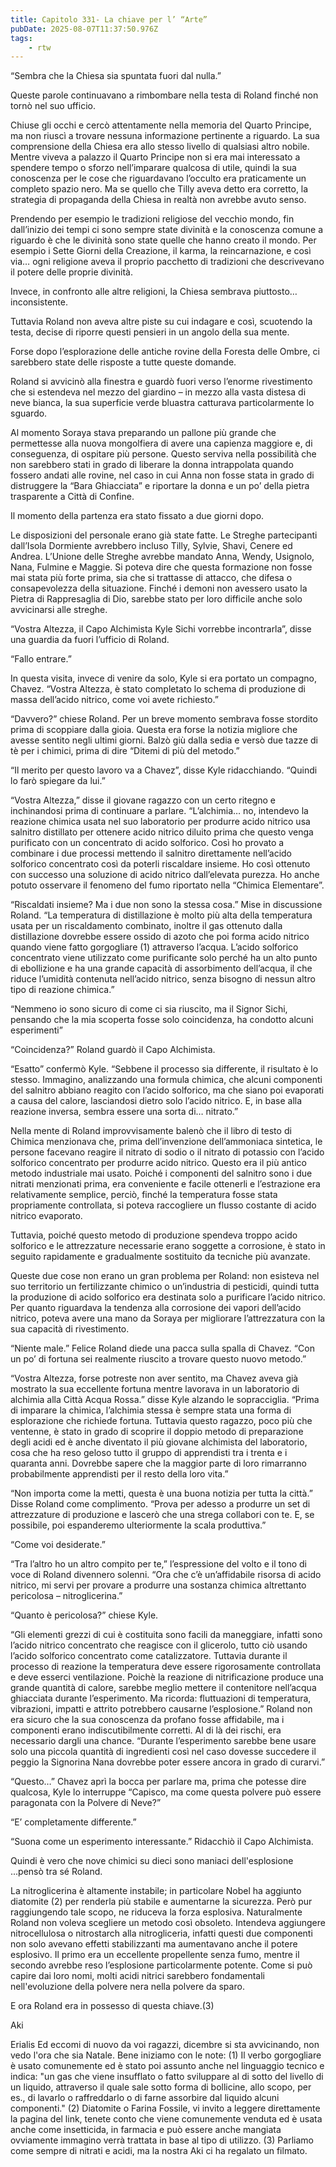 ```yaml
---
title: Capitolo 331- La chiave per l’ “Arte”
pubDate: 2025-08-07T11:37:50.976Z
tags:
    - rtw
---
```







“Sembra che la Chiesa sia spuntata fuori dal nulla.”


Queste parole continuavano a rimbombare nella testa di Roland finché non tornò nel suo ufficio.


Chiuse gli occhi e cercò attentamente nella memoria del Quarto Principe, ma non riuscì a trovare nessuna informazione pertinente a riguardo. La sua comprensione della Chiesa era allo stesso livello di qualsiasi altro nobile. Mentre viveva a palazzo il Quarto Principe non si era mai interessato a spendere tempo o sforzo nell’imparare qualcosa di utile, quindi la sua conoscenza per le cose che riguardavano l’occulto era praticamente un completo spazio nero. Ma se quello che Tilly aveva detto era corretto, la strategia di propaganda della Chiesa in realtà non avrebbe avuto senso.


Prendendo per esempio le tradizioni religiose del vecchio mondo, fin dall’inizio dei tempi ci sono sempre state divinità e la conoscenza comune a riguardo è che le divinità sono state quelle che hanno creato il mondo. Per esempio i Sette Giorni della Creazione, il karma, la reincarnazione, e così via… ogni religione aveva il proprio pacchetto di tradizioni che descrivevano il potere delle proprie divinità.


Invece, in confronto alle altre religioni, la Chiesa sembrava piuttosto… inconsistente.


Tuttavia Roland non aveva altre piste su cui indagare e così, scuotendo la testa, decise di riporre questi pensieri in un angolo della sua mente.


Forse dopo l’esplorazione delle antiche rovine della Foresta delle Ombre, ci sarebbero state delle risposte a tutte queste domande.


Roland si avvicinò alla finestra e guardò fuori verso l’enorme rivestimento che si estendeva nel mezzo del giardino – in mezzo alla vasta distesa di neve bianca, la sua superficie verde bluastra catturava particolarmente lo sguardo.


Al momento Soraya stava preparando un pallone più grande che permettesse alla nuova mongolfiera di avere una capienza maggiore e, di conseguenza, di ospitare più persone. Questo serviva nella possibilità che non sarebbero stati in grado di liberare la donna intrappolata quando fossero andati alle rovine, nel caso in cui Anna non fosse stata in grado di distruggere la “Bara Ghiacciata” e riportare la donna e un po’ della pietra trasparente a Città di Confine.


Il momento della partenza era stato fissato a due giorni dopo.


Le disposizioni del personale erano già state fatte. Le Streghe partecipanti dall’Isola Dormiente avrebbero incluso Tilly, Sylvie, Shavi, Cenere ed Andrea. L’Unione delle Streghe avrebbe mandato Anna, Wendy, Usignolo, Nana, Fulmine e Maggie. Si poteva dire che questa formazione non fosse mai stata più forte prima, sia che si trattasse di attacco, che difesa o consapevolezza della situazione. Finché i demoni non avessero usato la Pietra di Rappresaglia di Dio, sarebbe stato per loro difficile anche solo avvicinarsi alle streghe.


“Vostra Altezza, il Capo Alchimista Kyle Sichi vorrebbe incontrarla”, disse una guardia da fuori l’ufficio di Roland.


“Fallo entrare.”


In questa visita, invece di venire da solo, Kyle si era portato un compagno, Chavez. “Vostra Altezza, è stato completato lo schema di produzione di massa dell’acido nitrico, come voi avete richiesto.”


“Davvero?” chiese Roland. Per un breve momento sembrava fosse stordito prima di scoppiare dalla gioia. Questa era forse la notizia migliore che avesse sentito negli ultimi giorni. Balzò giù dalla sedia e versò due tazze di tè per i chimici, prima di dire “Ditemi di più del metodo.”


“Il merito per questo lavoro va a Chavez”, disse Kyle ridacchiando. “Quindi lo farò spiegare da lui.”


“Vostra Altezza,” disse il giovane ragazzo con un certo ritegno e inchinandosi prima di continuare a parlare. “L’alchimia… no, intendevo la reazione chimica usata nel suo laboratorio per produrre acido nitrico usa salnitro distillato per ottenere acido nitrico diluito prima che questo venga purificato con un concentrato di acido solforico. Così ho provato a combinare i due processi mettendo il salnitro direttamente nell’acido solforico concentrato così da poterli riscaldare insieme. Ho così ottenuto con successo una soluzione di acido nitrico dall’elevata purezza. Ho anche potuto osservare il fenomeno del fumo riportato nella “Chimica Elementare”.


“Riscaldati insieme? Ma i due non sono la stessa cosa.” Mise in discussione Roland. “La temperatura di distillazione è molto più alta della temperatura usata per un riscaldamento combinato, inoltre il gas ottenuto dalla distillazione dovrebbe essere ossido di azoto che poi forma acido nitrico quando viene fatto gorgogliare (1) attraverso l’acqua. L’acido solforico concentrato viene utilizzato come purificante solo perché ha un alto punto di ebollizione e ha una grande capacità di assorbimento dell’acqua, il che riduce l’umidità contenuta nell’acido nitrico, senza bisogno di nessun altro tipo di reazione chimica.”


“Nemmeno io sono sicuro di come ci sia riuscito, ma il Signor Sichi, pensando che la mia scoperta fosse solo coincidenza, ha condotto alcuni esperimenti”


“Coincidenza?” Roland guardò il Capo Alchimista.


“Esatto” confermò Kyle. “Sebbene il processo sia differente, il risultato è lo stesso. Immagino, analizzando una formula chimica, che alcuni componenti del salnitro abbiano reagito con l’acido solforico, ma che siano poi evaporati a causa del calore, lasciandosi dietro solo l’acido nitrico. E, in base alla reazione inversa, sembra essere una sorta di… nitrato.”


Nella mente di Roland improvvisamente balenò che il libro di testo di Chimica menzionava che, prima dell’invenzione dell’ammoniaca sintetica, le persone facevano reagire il nitrato di sodio o il nitrato di potassio con l’acido solforico concentrato per produrre acido nitrico. Questo era il più antico metodo industriale mai usato. Poiché i componenti del salnitro sono i due nitrati menzionati prima, era conveniente e facile ottenerli e l’estrazione era relativamente semplice, perciò, finché la temperatura fosse stata propriamente controllata, si poteva raccogliere un flusso costante di acido nitrico evaporato.


Tuttavia, poiché questo metodo di produzione spendeva troppo acido solforico e le attrezzature necessarie erano soggette a corrosione, è stato in seguito rapidamente e gradualmente sostituito da tecniche più avanzate.


Queste due cose non erano un gran problema per Roland: non esisteva nel suo territorio un fertilizzante chimico o un’industria di pesticidi, quindi tutta la produzione di acido solforico era destinata solo a purificare l’acido nitrico. Per quanto riguardava la tendenza alla corrosione dei vapori dell’acido nitrico, poteva avere una mano da Soraya per migliorare l’attrezzatura con la sua capacità di rivestimento.


“Niente male.” Felice Roland diede una pacca sulla spalla di Chavez. “Con un po’ di fortuna sei realmente riuscito a trovare questo nuovo metodo.”


“Vostra Altezza, forse potreste non aver sentito, ma Chavez aveva già mostrato la sua eccellente fortuna mentre lavorava in un laboratorio di alchimia alla Città Acqua Rossa.” disse Kyle alzando le sopracciglia. “Prima di imparare la chimica, l’alchimia stessa è sempre stata una forma di esplorazione che richiede fortuna. Tuttavia questo ragazzo, poco più che ventenne, è stato in grado di scoprire il doppio metodo di preparazione degli acidi ed è anche diventato il più giovane alchimista del laboratorio, cosa che ha reso geloso tutto il gruppo di apprendisti tra i trenta e i quaranta anni. Dovrebbe sapere che la maggior parte di loro rimarranno probabilmente apprendisti per il resto della loro vita.”


“Non importa come la metti, questa è una buona notizia per tutta la città.” Disse Roland come complimento. “Prova per adesso a produrre un set di attrezzature di produzione e lascerò che una strega collabori con te. E, se possibile, poi espanderemo ulteriormente la scala produttiva.”


“Come voi desiderate.”


“Tra l’altro ho un altro compito per te,” l’espressione del volto e il tono di voce di Roland divennero solenni. “Ora che c’è un’affidabile risorsa di acido nitrico, mi servi per provare a produrre una sostanza chimica altrettanto pericolosa – nitroglicerina.”


“Quanto è pericolosa?” chiese Kyle.


“Gli elementi grezzi di cui è costituita sono facili da maneggiare, infatti sono l’acido nitrico concentrato che reagisce con il glicerolo, tutto ciò usando l’acido solforico concentrato come catalizzatore. Tuttavia durante il processo di reazione la temperatura deve essere rigorosamente controllata e deve esserci ventilazione. Poichè la reazione di nitrificazione produce una grande quantità di calore, sarebbe meglio mettere il contenitore nell’acqua ghiacciata durante l’esperimento. Ma ricorda: fluttuazioni di temperatura, vibrazioni, impatti e attrito potrebbero causarne l’esplosione.” Roland non era sicuro che la sua conoscenza da profano fosse affidabile, ma i componenti erano indiscutibilmente corretti. Al di là dei rischi, era necessario dargli una chance. “Durante l’esperimento sarebbe bene usare solo una piccola quantità di ingredienti così nel caso dovesse succedere il peggio la Signorina Nana dovrebbe poter essere ancora in grado di curarvi.”


“Questo…” Chavez aprì la bocca per parlare ma, prima che potesse dire qualcosa, Kyle lo interruppe “Capisco, ma come questa polvere può essere paragonata con la Polvere di Neve?”


“E’ completamente differente.”


“Suona come un esperimento interessante.” Ridacchiò il Capo Alchimista.


Quindi è vero che nove chimici su dieci sono maniaci dell'esplosione ...pensò tra sé Roland.


La nitroglicerina è altamente instabile; in particolare Nobel ha aggiunto diatomite (2) per renderla più stabile e aumentarne la sicurezza. Però pur raggiungendo tale scopo, ne riduceva la forza esplosiva. Naturalmente Roland non voleva scegliere un metodo così obsoleto. Intendeva aggiungere nitrocellulosa o nitrostarch alla nitrogliceria, infatti questi due componenti non solo avevano effetti stabilizzanti ma aumentavano anche il potere esplosivo. Il primo era un eccellente propellente senza fumo, mentre il secondo avrebbe reso l’esplosione particolarmente potente. Come si può capire dai loro nomi, molti acidi nitrici sarebbero fondamentali nell'evoluzione della polvere nera nella polvere da sparo.


E ora Roland era in possesso di questa chiave.(3)






Aki 






 Erialis Ed eccomi di nuovo da voi ragazzi, dicembre si sta avvicinando, non vedo l'ora che sia Natale. Bene iniziamo con le note: (1) Il verbo gorgogliare è usato comunemente ed è stato poi assunto anche nel linguaggio tecnico e indica: "un gas che viene insufflato o fatto sviluppare al di sotto del livello di un liquido, attraverso il quale sale sotto forma di bollicine, allo scopo, per es., di lavarlo o raffreddarlo o di farne assorbire dal liquido alcuni componenti." (2) Diatomite o Farina Fossile, vi invito a leggere direttamente la pagina del link, tenete conto che viene comunemente venduta ed è usata anche come insetticida, in farmacia e può essere anche mangiata ovviamente immagino verrà trattata in base al tipo di utilizzo. (3) Parliamo come sempre di nitrati e acidi, ma la nostra Aki ci ha regalato un filmato.








                                


                                



